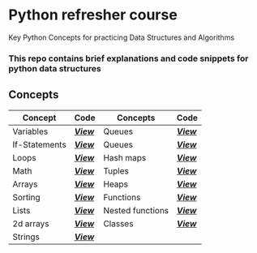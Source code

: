 # Python refresher course

Key Python Concepts for practicing Data Structures and Algorithms

### This repo contains brief explanations and code snippets for python data structures

## Concepts
| Concept | Code | Concepts | Code |
|-----|-----|-----|-----|
| Variables | [***View***](./variables/) | Queues | [***View***](./queues/) |
| If-Statements | [***View***](./if-statements/) | Queues | [***View***](./queues/) |
| Loops | [***View***](./loops/) | Hash maps | [***View***](./has-maps/) |
| Math | [***View***](./math/) | Tuples | [***View***](./tuples/) |
| Arrays | [***View***](./arrays/) | Heaps | [***View***](./heaps/) |
| Sorting | [***View***](./sorting/) | Functions | [***View***](./functions/) |
| Lists | [***View***](./lists/) | Nested functions | [***View***](./nested-functions/) |
| 2d arrays | [***View***](./2d-arrays/) | Classes | [***View***](./classes/) |
| Strings | [***View***](./strings/) |
